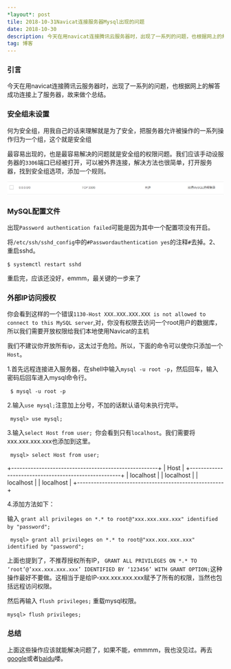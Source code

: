 ```yaml
---
*layout*: post
tile: 2018-10-31Navicat连接服务器Mysql出现的问题
date: 2018-10-30
description: 今天在用navicat连接腾讯云服务器时，出现了一系列的问题，也根据网上的解答成功连接上了服务器，故来做个总结。
tag: 博客
---
```


### 引言

今天在用navicat连接腾讯云服务器时，出现了一系列的问题，也根据网上的解答成功连接上了服务器，故来做个总结。



### 安全组未设置

何为安全组，用我自己的话来理解就是为了安全，把服务器允许被操作的一系列操作归为一个组，这个就是安全组

最容易出现的，也是最容易解决的问题就是安全组的权限问题。我们应该手动设服务器的`3306`端口已经被打开，可以被外界连接，解决方法也很简单，打开服务器，找到安全组选项，添加一个规则。

![TencentCloudSafe](/images/mysql/TencentCloudSafe.png)



### MySQL配置文件

出现`Password authentication failed`可能是因为其中一个配置项没有开启。

将`/etc/ssh/sshd_config`中的`#Passwordauthentication yes`的注释`#`去掉。2、重启sshd。

```shell
$ systemctl restart sshd 
```

重启完，应该还没好，emmm，最关键的一步来了



### 外部IP访问授权

你会看到这样的一个错误`1130-Host XXX.XXX.XXX.XXX is not allowed to connect to this MySQL server`,对，你没有权限去访问一个root用户的数据库，所以我们需要开放权限给我们本地使用Navicat的主机

我们不建议你开放所有ip，这太过于危险。所以，下面的命令可以使你只添加一个`Host`。



1.首先远程连接进入服务器，在shell中输入`mysql -u root -p`，然后回车，输入密码后回车进入mysql命令行。 

```shell
 $ mysql -u root -p
```



2.输入`use mysql;`注意加上分号，不加的话默认语句未执行完毕。

```mysql
 mysql> use mysql;
```



3.输入`select Host from user; `你会看到只有`localhost`。我们需要将xxx.xxx.xxx.xxx也添加到这里。

```mysql
 mysql> select Host from user; 
```

+-----------------------------------------------------+
| 			Host                       		    |
+-----------------------------------------------------+
|		 localhost               		    |
|		 localhost               		    |
|		 localhost                     		    |
|		 localhost                                   |
+-----------------------------------------------------+



4.添加方法如下：

输入 `grant all privileges on *.* to root@"xxx.xxx.xxx.xxx" identified by "password";`

```mysql
 mysql> grant all privileges on *.* to root@"xxx.xxx.xxx.xxx" identified by "password";
```

上面也提到了，不推荐授权所有IP， `GRANT ALL PRIVILEGES ON *.* TO ‘root’@’xxx.xxx.xxx.xxx’ IDENTIFIED BY ‘123456’ WITH GRANT OPTION;`这种操作最好不要做。这相当于是给IP-xxx.xxx.xxx.xxx赋予了所有的权限，当然也包括远程访问权限。



然后再输入 `flush privileges;` 重载mysql权限。

```mysql
mysql> flush privileges;
```



### 总结

上面这些操作应该就能解决问题了，如果不能，emmmm，我也没见过。再去[google](https://www.google.com)或者[baidu](https://www.baidu.com/)喽。